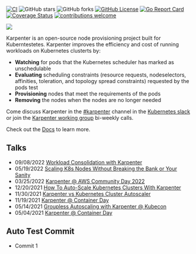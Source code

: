[![CI](https://github.com/aws/karpenter/actions/workflows/ci.yaml/badge.svg?branch=main)](https://github.com/aws/karpenter/actions/workflows/ci.yaml)
![GitHub stars](https://img.shields.io/github/stars/aws/karpenter)
![GitHub forks](https://img.shields.io/github/forks/aws/karpenter)
[![GitHub License](https://img.shields.io/badge/License-Apache%202.0-ff69b4.svg)](https://github.com/aws/karpenter/blob/main/LICENSE)
[![Go Report Card](https://goreportcard.com/badge/github.com/aws/karpenter)](https://goreportcard.com/report/github.com/aws/karpenter)
[![Coverage Status](https://coveralls.io/repos/github/aws/karpenter/badge.svg?branch=main)](https://coveralls.io/github/aws/karpenter?branch=main)
[![contributions welcome](https://img.shields.io/badge/contributions-welcome-brightgreen.svg?style=flat)](https://github.com/aws/karpenter/issues)

![](website/static/banner.png)

Karpenter is an open-source node provisioning project built for Kuberntestetes.
Karpenter improves the efficiency and cost of running workloads on Kubernetes clusterts by:

* **Watching** for pods that the Kubernetes scheduler has marked as unschedulable
* **Evaluating** scheduling constraints (resource requests, nodeselectors, affinities, toleration, and topology spread constraints) requested by the pods test
* **Provisioning** nodes that meet the requirements of the pods
* **Removing** the nodes when the nodes are no longer needed

Come discuss Karpenter in the [#karpenter](https://kubernetes.slack.com/archives/C02SFFZSA2K) channel in the [Kubernetes slack](https://slack.k8s.io/) or join the [Karpenter working group](https://karpenter.sh/docs/contributing/working-group/) bi-weekly calls.

Check out the [Docs](https://karpenter.sh/) to learn more.

## Talks
- 09/08/2022 [Workload Consolidation with Karpenter](https://youtu.be/BnksdJ3oOEs)
- 05/19/2022 [Scaling K8s Nodes Without Breaking the Bank or Your Sanity](https://www.youtube.com/watch?v=UBb8wbfSc34)
- 03/25/2022 [Karpenter @ AWS Community Day 2022](https://youtu.be/sxDtmzbNHwE?t=3931)
- 12/20/2021 [How To Auto-Scale Kubernetes Clusters With Karpenter](https://youtu.be/C-2v7HT-uSA)
- 11/30/2021 [Karpenter vs Kubernetes Cluster Autoscaler](https://youtu.be/3QsVRHVdOnM)
- 11/19/2021 [Karpenter @ Container Day](https://youtu.be/qxWJRUF6JJc)
- 05/14/2021 [Groupless Autoscaling with Karpenter @ Kubecon](https://www.youtube.com/watch?v=43g8uPohTgc)
- 05/04/2021 [Karpenter @ Container Day](https://youtu.be/MZ-4HzOC_ac?t=7137)

## Auto Test Commit
- Commit 1
